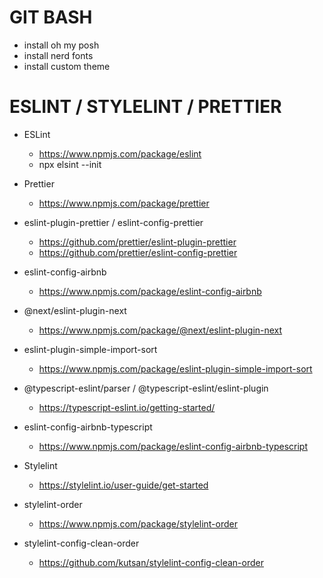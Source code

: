 # GIT BASH
- install oh my posh
- install nerd fonts
- install custom theme

# ESLINT / STYLELINT / PRETTIER
* ESLint
  - https://www.npmjs.com/package/eslint
  - npx elsint --init

* Prettier
  - https://www.npmjs.com/package/prettier

* eslint-plugin-prettier / eslint-config-prettier
  - https://github.com/prettier/eslint-plugin-prettier
  - https://github.com/prettier/eslint-config-prettier
  
* eslint-config-airbnb
  - https://www.npmjs.com/package/eslint-config-airbnb
  
* @next/eslint-plugin-next
  - https://www.npmjs.com/package/@next/eslint-plugin-next
  
* eslint-plugin-simple-import-sort
  - https://www.npmjs.com/package/eslint-plugin-simple-import-sort

* @typescript-eslint/parser / @typescript-eslint/eslint-plugin
  - https://typescript-eslint.io/getting-started/

* eslint-config-airbnb-typescript
  - https://www.npmjs.com/package/eslint-config-airbnb-typescript

* Stylelint
  - https://stylelint.io/user-guide/get-started

* stylelint-order
  - https://www.npmjs.com/package/stylelint-order

* stylelint-config-clean-order
  - https://github.com/kutsan/stylelint-config-clean-order
